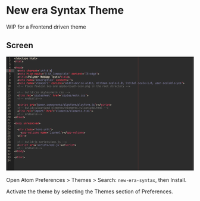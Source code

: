 # New era Syntax Theme

WIP for a Frontend driven theme

## Screen

![New-era screenshot](https://raw.githubusercontent.com/juanmnl/new-era-theme/master/screenshot.png)


Open Atom Preferences > Themes > Search: `new-era-syntax`,
then Install.

Activate the theme by selecting the Themes section of Preferences.
